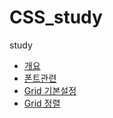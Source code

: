 # CSS_study
study

- [개요](CSS_SETUP_AND_SELECTORS.md)
- [폰트관련](CSS_TYPOGRAPHY.md)
- [Grid 기본설정](CSS_GRID_ESSENTIALS.md)
- [Grid 정렬](ADVANCED_CSS_GRID.md)
